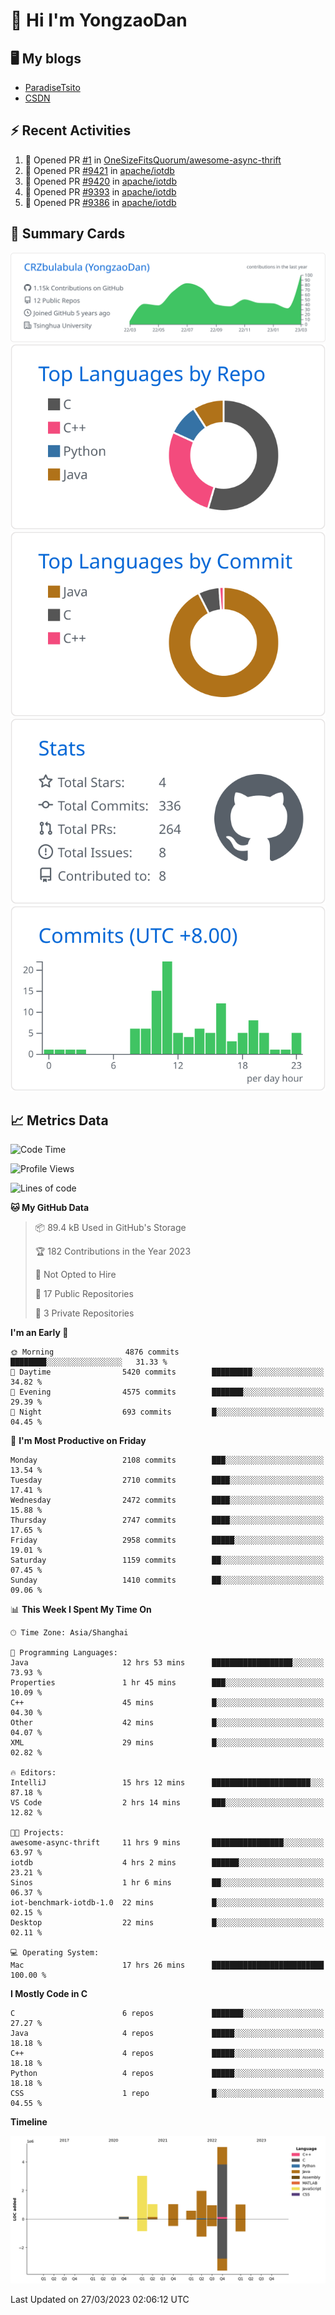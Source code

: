 # 👋 Hi I'm YongzaoDan

## 🖥 My blogs
  + [ParadiseTsito](https://www.paradisetsito.love/)
  + [CSDN](https://blog.csdn.net/CRZbulabula?type=blog)

## ⚡ Recent Activities
<!--START_SECTION:activity-->
1. 💪 Opened PR [#1](https://github.com/OneSizeFitsQuorum/awesome-async-thrift/pull/1) in [OneSizeFitsQuorum/awesome-async-thrift](https://github.com/OneSizeFitsQuorum/awesome-async-thrift)
2. 💪 Opened PR [#9421](https://github.com/apache/iotdb/pull/9421) in [apache/iotdb](https://github.com/apache/iotdb)
3. 💪 Opened PR [#9420](https://github.com/apache/iotdb/pull/9420) in [apache/iotdb](https://github.com/apache/iotdb)
4. 💪 Opened PR [#9393](https://github.com/apache/iotdb/pull/9393) in [apache/iotdb](https://github.com/apache/iotdb)
5. 💪 Opened PR [#9386](https://github.com/apache/iotdb/pull/9386) in [apache/iotdb](https://github.com/apache/iotdb)
<!--END_SECTION:activity-->

## 🎑 Summary Cards

[![](https://raw.githubusercontent.com/CRZbulabula/CRZbulabula/main/profile-summary-card-output/github/0-profile-details.svg)](https://github.com/vn7n24fzkq/github-profile-summary-cards)
[![](https://raw.githubusercontent.com/CRZbulabula/CRZbulabula/main/profile-summary-card-output/github/1-repos-per-language.svg)](https://github.com/vn7n24fzkq/github-profile-summary-cards) [![](https://raw.githubusercontent.com/CRZbulabula/CRZbulabula/main/profile-summary-card-output/github/2-most-commit-language.svg)](https://github.com/vn7n24fzkq/github-profile-summary-cards)
[![](https://raw.githubusercontent.com/CRZbulabula/CRZbulabula/main/profile-summary-card-output/github/3-stats.svg)](https://github.com/vn7n24fzkq/github-profile-summary-cards) [![](https://raw.githubusercontent.com/CRZbulabula/CRZbulabula/main/profile-summary-card-output/github/4-productive-time.svg)](https://github.com/vn7n24fzkq/github-profile-summary-cards)

## 📈 Metrics Data

<!--START_SECTION:waka-->
![Code Time](http://img.shields.io/badge/Code%20Time-22%20hrs%2029%20mins-blue)

![Profile Views](http://img.shields.io/badge/Profile%20Views-478-blue)

![Lines of code](https://img.shields.io/badge/From%20Hello%20World%20I%27ve%20Written-14.8%20million%20lines%20of%20code-blue)

**🐱 My GitHub Data** 

> 📦 89.4 kB Used in GitHub's Storage 
 > 
> 🏆 182 Contributions in the Year 2023
 > 
> 🚫 Not Opted to Hire
 > 
> 📜 17 Public Repositories 
 > 
> 🔑 3 Private Repositories 
 > 
**I'm an Early 🐤** 

```text
🌞 Morning                4876 commits        ████████░░░░░░░░░░░░░░░░░   31.33 % 
🌆 Daytime                5420 commits        █████████░░░░░░░░░░░░░░░░   34.82 % 
🌃 Evening                4575 commits        ███████░░░░░░░░░░░░░░░░░░   29.39 % 
🌙 Night                  693 commits         █░░░░░░░░░░░░░░░░░░░░░░░░   04.45 % 
```
📅 **I'm Most Productive on Friday** 

```text
Monday                   2108 commits        ███░░░░░░░░░░░░░░░░░░░░░░   13.54 % 
Tuesday                  2710 commits        ████░░░░░░░░░░░░░░░░░░░░░   17.41 % 
Wednesday                2472 commits        ████░░░░░░░░░░░░░░░░░░░░░   15.88 % 
Thursday                 2747 commits        ████░░░░░░░░░░░░░░░░░░░░░   17.65 % 
Friday                   2958 commits        █████░░░░░░░░░░░░░░░░░░░░   19.01 % 
Saturday                 1159 commits        ██░░░░░░░░░░░░░░░░░░░░░░░   07.45 % 
Sunday                   1410 commits        ██░░░░░░░░░░░░░░░░░░░░░░░   09.06 % 
```


📊 **This Week I Spent My Time On** 

```text
🕑︎ Time Zone: Asia/Shanghai

💬 Programming Languages: 
Java                     12 hrs 53 mins      ██████████████████░░░░░░░   73.93 % 
Properties               1 hr 45 mins        ███░░░░░░░░░░░░░░░░░░░░░░   10.09 % 
C++                      45 mins             █░░░░░░░░░░░░░░░░░░░░░░░░   04.30 % 
Other                    42 mins             █░░░░░░░░░░░░░░░░░░░░░░░░   04.07 % 
XML                      29 mins             █░░░░░░░░░░░░░░░░░░░░░░░░   02.82 % 

🔥 Editors: 
IntelliJ                 15 hrs 12 mins      ██████████████████████░░░   87.18 % 
VS Code                  2 hrs 14 mins       ███░░░░░░░░░░░░░░░░░░░░░░   12.82 % 

🐱‍💻 Projects: 
awesome-async-thrift     11 hrs 9 mins       ████████████████░░░░░░░░░   63.97 % 
iotdb                    4 hrs 2 mins        ██████░░░░░░░░░░░░░░░░░░░   23.21 % 
Sinos                    1 hr 6 mins         ██░░░░░░░░░░░░░░░░░░░░░░░   06.37 % 
iot-benchmark-iotdb-1.0  22 mins             █░░░░░░░░░░░░░░░░░░░░░░░░   02.15 % 
Desktop                  22 mins             █░░░░░░░░░░░░░░░░░░░░░░░░   02.11 % 

💻 Operating System: 
Mac                      17 hrs 26 mins      █████████████████████████   100.00 % 
```

**I Mostly Code in C** 

```text
C                        6 repos             ███████░░░░░░░░░░░░░░░░░░   27.27 % 
Java                     4 repos             █████░░░░░░░░░░░░░░░░░░░░   18.18 % 
C++                      4 repos             █████░░░░░░░░░░░░░░░░░░░░   18.18 % 
Python                   4 repos             █████░░░░░░░░░░░░░░░░░░░░   18.18 % 
CSS                      1 repo              █░░░░░░░░░░░░░░░░░░░░░░░░   04.55 % 
```



**Timeline**

![Lines of Code chart](https://raw.githubusercontent.com/CRZbulabula/CRZbulabula/main/assets/bar_graph.png)


 Last Updated on 27/03/2023 02:06:12 UTC
<!--END_SECTION:waka-->

